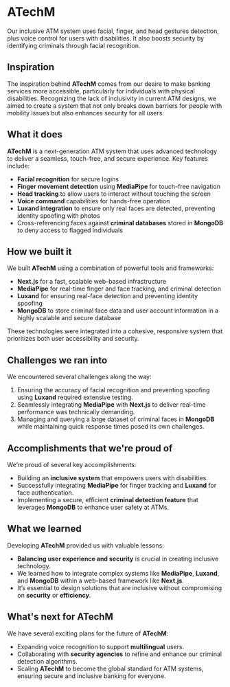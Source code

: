 # ATechM
Our inclusive ATM system uses facial, finger, and head gestures detection, plus voice control for users with disabilities. It also boosts security by identifying criminals through facial recognition.

## Inspiration

The inspiration behind **ATechM** comes from our desire to make banking services more accessible, particularly for individuals with physical disabilities. Recognizing the lack of inclusivity in current ATM designs, we aimed to create a system that not only breaks down barriers for people with mobility issues but also enhances security for all users.

## What it does

**ATechM** is a next-generation ATM system that uses advanced technology to deliver a seamless, touch-free, and secure experience. Key features include:

- **Facial recognition** for secure logins
- **Finger movement detection** using **MediaPipe** for touch-free navigation
- **Head tracking** to allow users to interact without touching the screen
- **Voice command** capabilities for hands-free operation
- **Luxand integration** to ensure only real faces are detected, preventing identity spoofing with photos
- Cross-referencing faces against **criminal databases** stored in **MongoDB** to deny access to flagged individuals

## How we built it

We built **ATechM** using a combination of powerful tools and frameworks:

- **Next.js** for a fast, scalable web-based infrastructure
- **MediaPipe** for real-time finger and face tracking, and criminal detection
- **Luxand** for ensuring real-face detection and preventing identity spoofing
- **MongoDB** to store criminal face data and user account information in a highly scalable and secure database

These technologies were integrated into a cohesive, responsive system that prioritizes both user accessibility and security.

## Challenges we ran into

We encountered several challenges along the way:

1. Ensuring the accuracy of facial recognition and preventing spoofing using **Luxand** required extensive testing.
2. Seamlessly integrating **MediaPipe** with **Next.js** to deliver real-time performance was technically demanding.
3. Managing and querying a large dataset of criminal faces in **MongoDB** while maintaining quick response times posed its own challenges.

## Accomplishments that we're proud of

We’re proud of several key accomplishments:

- Building an **inclusive system** that empowers users with disabilities.
- Successfully integrating **MediaPipe** for finger tracking and **Luxand** for face authentication.
- Implementing a secure, efficient **criminal detection feature** that leverages **MongoDB** to enhance user safety at ATMs.

## What we learned

Developing **ATechM** provided us with valuable lessons:

- **Balancing user experience and security** is crucial in creating inclusive technology.
- We learned how to integrate complex systems like **MediaPipe**, **Luxand**, and **MongoDB** within a web-based framework like **Next.js**.
- It’s essential to design solutions that are inclusive without compromising on **security** or **efficiency**.

## What's next for ATechM

We have several exciting plans for the future of **ATechM**:

- Expanding voice recognition to support **multilingual** users.
- Collaborating with **security agencies** to refine and enhance our criminal detection algorithms.
- Scaling **ATechM** to become the global standard for ATM systems, ensuring secure and inclusive banking for everyone.
